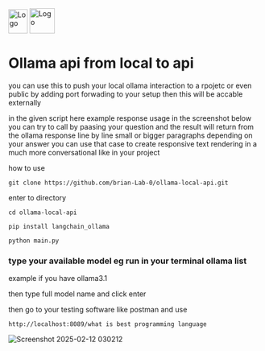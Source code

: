 <img src="https://github.com/user-attachments/assets/cce1094b-c453-452d-a767-de6dcfcac3cb" alt="Logo" width="38" height="48">
<img src="https://github.com/user-attachments/assets/5ac333cb-6f7a-4ed6-9457-4f4d02ba015d" alt="Logo" width="50" height="50">


# Ollama api from local to api

you can use this to push your local ollama interaction to a rpojetc or even public by adding port forwading to your setup then this will be accable externally

in the given script here example response usage in the screenshot below you can try to call by paasing your question and the result will return from the ollama response line by line small or bigger paragraphs
depending on your answer you can use that case to create responsive text rendering in a much more conversational like in your project


how to use 

```
git clone https://github.com/brian-Lab-0/ollama-local-api.git
```


enter to directory

```
cd ollama-local-api
```


```
pip install langchain_ollama
```

```
python main.py
```



### type your available model eg run in your terminal ollama list  
example if you have ollama3.1

then type full model name and click enter

then go to your testing software like postman and use 

```
http://localhost:8089/what is best programming language
```

![Screenshot 2025-02-12 030212](https://github.com/user-attachments/assets/160b4d52-e230-4d85-bf15-3f8abff0d15c)




